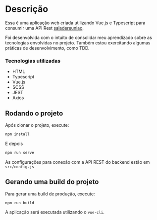 # Descrição

Essa é uma aplicação web criada utilizando Vue.js e Typescript para consumir uma API Rest [saladereuniao](https://github.com/flwedu/dio-saladereuniao).

Foi desenvolvida com o intuito de consolidar meu aprendizado sobre as tecnologias envolvidas no projeto. Também estou exercitando algumas práticas de desenvolvimento, como TDD.

### Tecnologias utilizadas

- HTML
- Typescript
- Vue.js
- SCSS
- JEST
- Axios

## Rodando o projeto

Após clonar o projeto, execute:

```bash
npm install
```

E depois

```bash
npm run serve
```

As configurações para conexão com a API REST do backend estão em `src/config.js`

## Gerando uma build do projeto

Para gerar uma build de produção, execute:

```bash
npm run build
```

A aplicação será executada utilizando o `vue-cli`.
